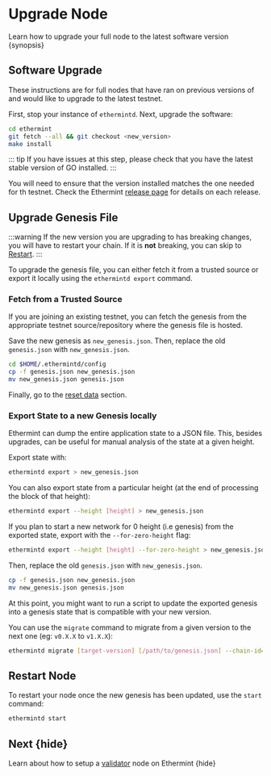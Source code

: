 <!--
order: 5
-->

# Upgrade Node

Learn how to upgrade your full node to the latest software version {synopsis}

## Software Upgrade

These instructions are for full nodes that have ran on previous versions of and would like to upgrade to the latest testnet.

First, stop your instance of `ethermintd`. Next, upgrade the software:

```bash
cd ethermint
git fetch --all && git checkout <new_version>
make install
```

::: tip
If you have issues at this step, please check that you have the latest stable version of GO installed.
:::

You will need to ensure that the version installed matches the one needed for th testnet. Check the Ethermint [release page](https://github.com/cosmos/ethermint/releases) for details on each release.

## Upgrade Genesis File

:::warning
If the new version you are upgrading to has breaking changes, you will have to restart your chain. If it is **not** breaking, you can skip to [Restart](#restart-node).
:::

To upgrade the genesis file, you can either fetch it from a trusted source or export it locally using the `ethermintd export` command.

### Fetch from a Trusted Source

If you are joining an existing testnet, you can fetch the genesis from the appropriate testnet source/repository where the genesis file is hosted.

Save the new genesis as `new_genesis.json`. Then, replace the old `genesis.json` with `new_genesis.json`.

```bash
cd $HOME/.ethermintd/config
cp -f genesis.json new_genesis.json
mv new_genesis.json genesis.json
```

Finally, go to the [reset data](./run_node.md#reset-data) section.

### Export State to a new Genesis locally

Ethermint can dump the entire application state to a JSON file. This, besides upgrades, can be
useful for manual analysis of the state at a given height.

Export state with:

```bash
ethermintd export > new_genesis.json
```

You can also export state from a particular height (at the end of processing the block of that height):

```bash
ethermintd export --height [height] > new_genesis.json
```

If you plan to start a new network for 0 height (i.e genesis) from the exported state, export with the `--for-zero-height` flag:

```bash
ethermintd export --height [height] --for-zero-height > new_genesis.json
```

Then, replace the old `genesis.json` with `new_genesis.json`.

```bash
cp -f genesis.json new_genesis.json
mv new_genesis.json genesis.json
```

At this point, you might want to run a script to update the exported genesis into a genesis state that is compatible with your new version.

You can use the `migrate` command to migrate from a given version to the next one (eg: `v0.X.X` to `v1.X.X`):

```bash
ethermintd migrate [target-version] [/path/to/genesis.json] --chain-id=<new_chain_id> --genesis-time=<yyyy-mm-ddThh:mm:ssZ>
```

## Restart Node

To restart your node once the new genesis has been updated, use the `start` command:

```bash
ethermintd start
```

## Next {hide}

Learn about how to setup a [validator](./validator-setup.md) node on Ethermint {hide}

